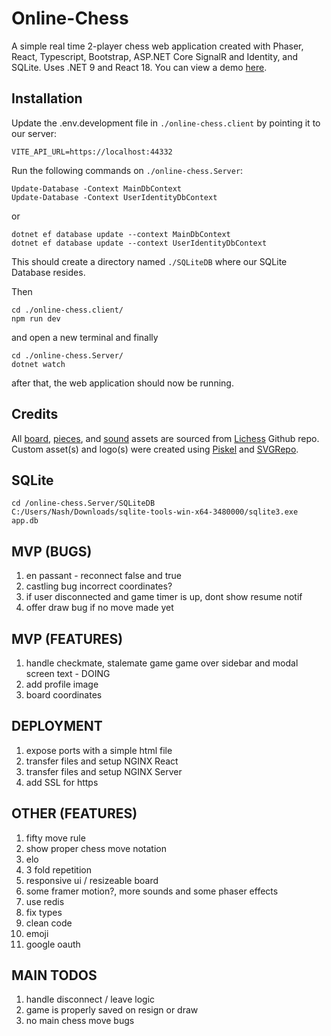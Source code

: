 # Online-Chess
A simple real time 2-player chess web application created with Phaser, React, Typescript, Bootstrap, ASP.NET Core SignalR and Identity, and SQLite. Uses .NET 9 and React 18.
You can view a demo [here](https://github.com/nashie1004/online-chess).

## Installation

Update the .env.development file in `./online-chess.client` by pointing it to our server:
```
VITE_API_URL=https://localhost:44332
```

Run the following commands on `./online-chess.Server`:
```
Update-Database -Context MainDbContext
Update-Database -Context UserIdentityDbContext
```
or
```
dotnet ef database update --context MainDbContext
dotnet ef database update --context UserIdentityDbContext
```
This should create a directory named `./SQLiteDB` where our SQLite Database resides.

Then
```
cd ./online-chess.client/
npm run dev
```
and open a new terminal and finally
```
cd ./online-chess.Server/
dotnet watch
```
after that, the web application should now be running.

## Credits
All [board](https://github.com/lichess-org/lila/blob/master/public/images/board/), [pieces](https://github.com/lichess-org/lila/blob/master/public/piece/), and [sound](https://github.com/lichess-org/lila/blob/master/public/sound/) assets are sourced from [Lichess](https://github.com/lichess-org/lila) Github repo. Custom asset(s) and logo(s) were created using [Piskel](https://www.piskelapp.com/) and [SVGRepo](https://www.svgrepo.com/svg/509810/chess-board).

## SQLite
```
cd /online-chess.Server/SQLiteDB
C:/Users/Nash/Downloads/sqlite-tools-win-x64-3480000/sqlite3.exe app.db
```

## MVP (BUGS)
1. en passant - reconnect false and true
2. castling bug incorrect coordinates?
3. if user disconnected and game timer is up, dont show resume notif
4. offer draw bug if no move made yet

## MVP (FEATURES)
1. handle checkmate, stalemate game game over sidebar and modal screen text - DOING
3. add profile image
4. board coordinates

## DEPLOYMENT
1. expose ports with a simple html file
2. transfer files and setup NGINX React
3. transfer files and setup NGINX Server
4. add SSL for https

## OTHER (FEATURES)
1. fifty move rule
2. show proper chess move notation
5. elo
3. 3 fold repetition
4. responsive ui / resizeable board
5. some framer motion?, more sounds and some phaser effects
6. use redis
9. fix types
10. clean code
11. emoji
12. google oauth

## MAIN TODOS
1. handle disconnect / leave logic
2. game is properly saved on resign or draw
3. no main chess move bugs

